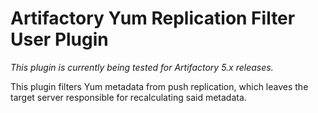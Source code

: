 Artifactory Yum Replication Filter User Plugin
==============================================

*This plugin is currently being tested for Artifactory 5.x releases.*

This plugin filters Yum metadata from push replication, which leaves the target
server responsible for recalculating said metadata.